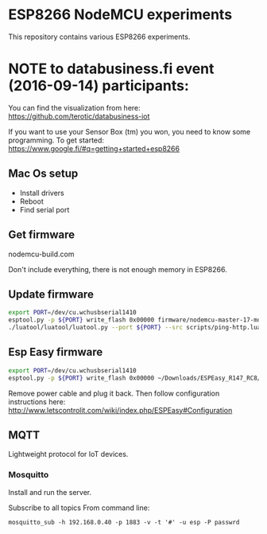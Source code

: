 # ESP8266 NodeMCU experiments

This repository contains various ESP8266 experiments.

# NOTE to databusiness.fi event (2016-09-14) participants:

You can find the visualization from here:
https://github.com/terotic/databusiness-iot

If you want to use your Sensor Box (tm) you won, you need to know some programming.
To get started:
https://www.google.fi/#q=getting+started+esp8266

## Mac Os setup

* Install drivers
* Reboot
* Find serial port

## Get firmware
nodemcu-build.com

Don't include everything, there is not enough memory in ESP8266.

## Update firmware
```bash
export PORT=/dev/cu.wchusbserial1410
esptool.py -p ${PORT} write_flash 0x00000 firmware/nodemcu-master-17-modules-2016-07-10-07-51-53-float.bin 0x3fc000 firmware/esp_init_data_default.bin
./luatool/luatool/luatool.py --port ${PORT} --src scripts/ping-http.lua --dest init.lua --verbose --baud 115200
```

## Esp Easy firmware

```bash
export PORT=/dev/cu.wchusbserial1410
esptool.py -p ${PORT} write_flash 0x00000 ~/Downloads/ESPEasy_R147_RC8/ESPEasy_R147_4096.bin 
```

Remove power cable and plug it back. Then follow configuration instructions here:
http://www.letscontrolit.com/wiki/index.php/ESPEasy#Configuration

## MQTT

Lightweight protocol for IoT devices.

### Mosquitto

Install and run the server.

Subscribe to all topics From command line:

`mosquitto_sub -h 192.168.0.40 -p 1883 -v -t '#' -u esp -P passwrd`


